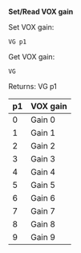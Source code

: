 __Set/Read VOX gain__

Set VOX gain:

	VG p1

Get VOX gain:

	VG

Returns: VG p1

| p1  | VOX gain |
| --- | --- |
| 0 | Gain 0 |
| 1 | Gain 1 |
| 2 | Gain 2 |
| 3 | Gain 3 |
| 4 | Gain 4 |
| 5 | Gain 5 |
| 6 | Gain 6 |
| 7 | Gain 7 |
| 8 | Gain 8 |
| 9 | Gain 9 |

